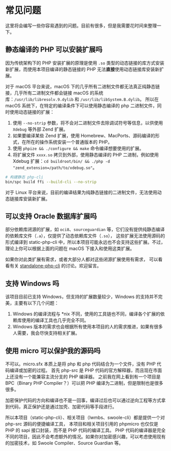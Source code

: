 # 常见问题

这里将会编写一些你容易遇到的问题。目前有很多，但是我需要花时间来整理一下。

## 静态编译的 PHP 可以安装扩展吗

因为传统架构下的 PHP 安装扩展的原理是使用 `.so` 类型的动态链接的库方式安装新扩展，而使用本项目编译的静态链接的 PHP 无法**直接**使用动态链接库安装新扩展。

对于 macOS 平台来说，macOS 下的几乎所有二进制文件都无法真正纯静态链接，几乎所有二进制文件都会链接 macOS 的系统库：`/usr/lib/libresolv.9.dylib` 和 `/usr/lib/libSystem.B.dylib`。
所以在 macOS 系统下，在特定的编译条件下可以使用静态编译的 php 二进制文件，同时使用动态链接的扩展：

1. 使用 `--no-strip` 参数，将不会对二进制文件去除调试符号等信息，以供使用 `Xdebug` 等外部 Zend 扩展。
2. 如果要编译某些 Zend 扩展，使用 Homebrew、MacPorts、源码编译的形式，在所在的操作系统安装一个普通版本的 PHP。
3. 使用 `phpize && ./configure && make` 命令编译想要使用的扩展。
4. 将扩展文件 `xxxx.so` 拷贝到外部，使用静态编译的 PHP 二进制，例如使用 Xdebug 扩展：`cd buildroot/bin/ && ./php -d "zend_extension=/path/to/xdebug.so"`。

```bash
# 构建静态 php-cli
bin/spc build ffi --build-cli --no-strip
```

对于 Linux 平台来说，目前的编译结果为纯静态链接的二进制文件，无法使用动态链接库安装新扩展。

## 可以支持 Oracle 数据库扩展吗

部分依赖库闭源的扩展，如 `oci8`、`sourceguardian` 等，它们没有提供纯静态编译的依赖库文件（`.a`），仅提供了动态依赖库文件（`.so`），
这些扩展无法使用源码的形式编译到 static-php-cli 中，所以本项目可能永远也不会支持这些扩展。不过，理论上你可以根据上面的问题在 macOS 下接入和使用这类扩展。

如果你对此类扩展有需求，或者大部分人都对这些闭源扩展使用有需求，
可以看看有关 [standalone-php-cli](https://github.com/crazywhalecc/static-php-cli/discussions/58) 的讨论。欢迎留言。

## 支持 Windows 吗

该项目目前已支持 Windows，但支持的扩展数量较少，Windows 的支持并不完美，主要有以下几个问题：

1. Windows 的编译流程与 *nix 不同，使用的工具链也不同，编译各个扩展的依赖库使用的编译工具也几乎完全不同。
2. Windows 版本的需求也会根据所有使用本项目的人的需求推进，如果有很多人需要，我会尽快支持相关扩展。

## 使用 micro 可以保护我的源码吗

不可以。micro.sfx 本质上是将 php 和 php 代码结合为一个文件，没有 PHP 代码编译或加密的过程。
首先 php-src 是 PHP 代码的官方解释器，而且现在市面上还没有一个能兼容主流分支的 PHP 编译器。
之前我在网上看到有一个项目是 BPC（Binary PHP Compiler？）可以把 PHP 编译为二进制，但是限制也是很多很多。

加密保护代码的方向和编译也不是一回事，编译过后也可以通过逆向工程等方式拿到代码，真正保护还是通过加壳、加密代码等手段进行。

所以本项目（static-php-cli）、相关项目（lwmbs、swoole-cli）都是提供一个对 php-src 源码的便捷编译工具，
本项目和相关项目引用的 phpmicro 也仅仅是 PHP 的 sapi 接口封装，而不是 PHP 代码的编译工具。
PHP 代码的编译器是完全不同的项目，因此不会考虑额外的情况。如果你对加密感兴趣，可以考虑使用现有的加密技术，如 Swoole Compiler、Source Guardian 等。
